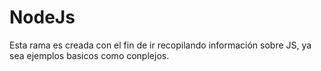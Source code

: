 # NodeJs
Esta rama es creada con el fin de ir recopilando información sobre JS, ya sea ejemplos basicos como conplejos.
